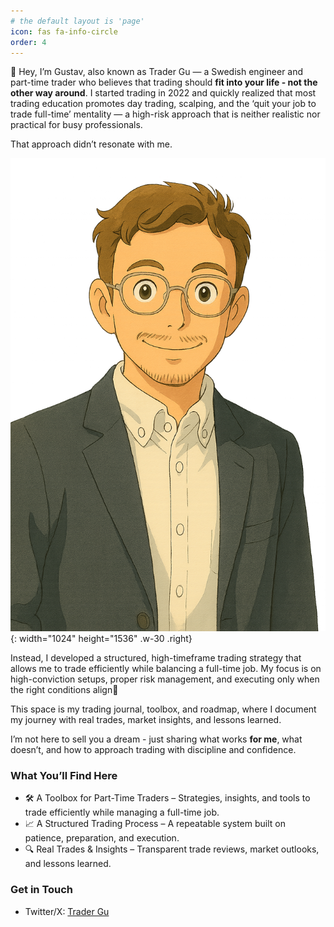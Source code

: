 ```yaml
---
# the default layout is 'page'
icon: fas fa-info-circle
order: 4
---
```




👋 Hey, I’m Gustav, also known as Trader Gu — a Swedish engineer and part-time trader who believes that trading should **fit into your life - not the other way around**. I started trading in 2022 and quickly realized that most trading education promotes day trading, scalping, and the ‘quit your job to trade full-time’ mentality — a high-risk approach that is neither realistic nor practical for busy professionals.

That approach didn’t resonate with me.

![Profile Trader Gu](/assets/img/tg-profile-ghibli-transparent.png){: width="1024" height="1536" .w-30 .right}

Instead, I developed a structured, high-timeframe trading strategy that allows me to trade efficiently while balancing a full-time job. My focus is on high-conviction setups, proper risk management, and executing only when the right conditions align​📍 

This space is my trading journal, toolbox, and roadmap, where I document my journey with real trades, market insights, and lessons learned.

I’m not here to sell you a dream - just sharing what works **for me**, what doesn’t, and how to approach trading with discipline and confidence.

### What You’ll Find Here

- 🛠 A Toolbox for Part-Time Traders – Strategies, insights, and tools to trade efficiently while managing a full-time job.
- 📈 A Structured Trading Process – A repeatable system built on patience, preparation, and execution.
- 🔍 Real Trades & Insights – Transparent trade reviews, market outlooks, and lessons learned.

### Get in Touch
- Twitter/X: [Trader Gu](https://x.com/trader_gu)
